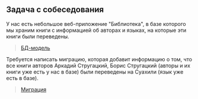 ## Задача с собеседования

У нас есть небольшое веб-приложение "Библиотека", в базе которого мы храним книги с информацией об авторах и языках, на которые эти книги были переведены.
>[БД-модель](models.py)

Требуется  написать миграцию, которая добавит информацию о том, что все книги авторов Аркадий Стругацкий, Борис Стругацкий (авторы и их книги уже есть у нас в базе) были переведены на Суахили (язык уже есть в базе).
>[Миграция](migrations/0003_custom_add2.py)
